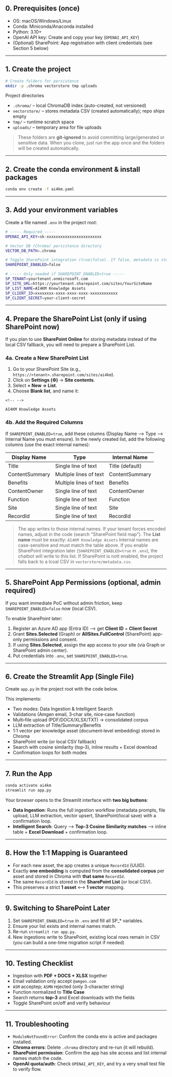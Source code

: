 ## 0. Prerequisites (once)
- OS: macOS/Windows/Linux
- Conda: Miniconda/Anaconda installed
- Python: 3.10+
- OpenAI API key: Create and copy your key (`OPENAI_API_KEY`)
- (Optional) SharePoint: App registration with client credentials (see Section 5 below)

---

## 1. Create the project

```bash
# Create folders for persistence
mkdir -p .chroma vectorstore tmp uploads
```

Project directories
- `.chroma/` – local ChromaDB index (auto-created, not versioned)  
- `vectorstore/` – stores metadata CSV (created automatically); repo ships empty  
- `tmp/` – runtime scratch space  
- `uploads/` – temporary area for file uploads

> These folders are **git-ignored** to avoid committing large/generated or sensitive data. When you clone, just run the app once and the folders will be created automatically.

---

## 2. Create the conda environment & install packages

```bash
conda env create -f ai4km.yaml
```

---

## 3. Add your environment variables

Create a file named `.env` in the project root:

```bash
# ----- Required -----
OPENAI_API_KEY=sk-xxxxxxxxxxxxxxxxxxxxxxxx

# Vector DB (Chroma) persistence directory
VECTOR_DB_PATH=.chroma

# Toggle SharePoint integration (true|false). If false, metadata is stored locally.
SHAREPOINT_ENABLED=false

# ----- Only needed if SHAREPOINT_ENABLED=true -----
SP_TENANT=yourtenant.onmicrosoft.com
SP_SITE_URL=https://yourtenant.sharepoint.com/sites/YourSiteName
SP_LIST_NAME=AI4KM Knowledge Assets
SP_CLIENT_ID=xxxxxxxx-xxxx-xxxx-xxxx-xxxxxxxxxxxx
SP_CLIENT_SECRET=your-client-secret
```

---

## 4. Prepare the SharePoint List (only if using SharePoint now)

If you plan to use **SharePoint Online** for storing metadata instead of the local CSV fallback, you will need to prepare a SharePoint List.

### 4a. Create a New SharePoint List

1.  Go to your SharePoint Site (e.g.,
    `https://<tenant>.sharepoint.com/sites/ai4km`).
2.  Click on **Settings (⚙️)** → **Site contents**.
3.  Select **+ New → List**.
4.  Choose **Blank list**, and name it:

```{=html}
<!-- -->
```
    AI4KM Knowledge Assets

### 4b. Add the Required Columns

If `SHAREPOINT_ENABLED=true`, add these columns (Display Name --> Type --> Internal Name you must ensure). In the newly created list, add the following columns (use the exact internal names):

 | Display Name    |Type                    |Internal Name    |
 | ----------------|------------------------|-----------------|
 | Title           |Single line of text     |Title (default)  |
 | ContentSummary  |Multiple lines of text  |ContentSummary   |
 | Benefits        |Multiple lines of text  |Benefits         |
 | ContentOwner    |Single line of text     |ContentOwner     |
 | Function        |Single line of text     |Function         |
 | Site            |Single line of text     |Site             |
 | RecordId        |Single line of text     |RecordId         |

> The app writes to those internal names. If your tenant forces encoded names, adjust in the code (search "SharePoint field map").
> The **List name** must be exactly: `AI4KM Knowledge Assets`
> Internal names are case-sensitive and must match the table above.
> If you enable SharePoint integration later (`SHAREPOINT_ENABLED=true` in `.env`), the chatbot will write to this list.
> If SharePoint is nott enabled, the project falls back to a lcoal CSV in `vectorstore/metadata.csv`.

---

## 5. SharePoint App Permissions (optional, admin required)

If you want immediate PoC without admin friction, keep `SHAREPOINT_ENABLED=false` now (local CSV).

To enable SharePoint later:
1. Register an Azure AD app (Entra ID) --> get **Client ID** + **Client Secret**
2. Grant **Sites.Selected** (Graph) or **AllSites.FullControl** (SharePoint) app-only permissions and consent.
3. If using **Sites.Selected**, assign the app access to your site (via Graph or SharePoint admin center).
4. Put credentials into `.env`, set `SHAREPOINT_ENABLED=true`.

---

## 6. Create the Streamlit App (Single File)

Create `app.py` in the project root with the code below.

This implements:
- Two modes: Data Ingestion & Intelligent Search
- Validations (Amgen email, 3‑char site, nice‑case function)
- Multi‑file upload (PDF/DOCX/XLSX/TXT) → consolidated corpus
- LLM extraction of Title/Summary/Benefits
- 1:1 vector per knowledge asset (document‑level embedding) stored in Chroma
- SharePoint write (or local CSV fallback)
- Search with cosine similarity (top‑3), inline results + Excel download
- Confirmation loops for both modes

--- 

## 7. Run the App

```bash 
conda activate ai4km
streamlit run app.py
```

Your browser opens to the Streamlit interface with **two big buttons**:
- **Data Ingestion**: Runs the full ingestion workflow (metadata prompts, file upload, LLM extraction, vector upsert, SharePoint/local save) with a confirmation loop.
- **Intelligent Search**: Query --> **Top-3 Cosine Similarity matches** --> inline table + **Excel Download** + confirmation loop.

---

## 8. How the 1:1 Mapping is Guaranteed

- For each new asset, the app creates a unique `RecordId` (UUID).
- Exactly **one embedding** is computed from the **consolidated corpus** per asset and stored in Chroma with **that same** `RecordId`.
- The same `RecordId` is stored in the **SharePoint List** (or local CSV).
- This preserves a strict **1 asset** <--> **1 vector** mapping.

---

## 9. Switching to SharePoint Later

1. Set `SHAREPOINT_ENABLED=true` in `.env` and fill all SP_* variables.
2. Ensure your list exists and internal names match.
3. Re-run `streamlit run app.py`.
4. New ingestions write to SharePoint, existing local rows remain in CSV (you can build a one-time migration script if needed)

---

## 10. Testing Checklist

- Ingestion with **PDF + DOCS + XLSX** together
- Email validation only accept `@amgen.com`
- `ASM` acceptep; `ASMN` rejected (only 3-character string)
- Function normalized to **Title Case**
- Search returns **top-3** and Excel downloads with the fields
- Toggle SharePoint on/off and verify behaviour

---

## 11. Troubleshooting

- `ModuleNotFoundError`: Confirm the conda env is active and packages installed.
- **Chroma errors**: Delete `.chroma` directory and re-run (it will rebuild).
- **SharePoint permission**: Confirm the app has site access and list internal names match the code.
- **OpenAI quota/auth**: Check `OPENAI_API_KEY`, and try a very small test file to verify flow.
